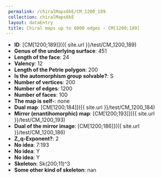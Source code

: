 ```yaml
--- 
 permalink: /chiralMaps6kE/CM_1200_189 
 collection: chiralMaps6kE
 layout: dataEntry
 title: Chiral maps up to 6000 edges - CM[1200;189]
---
```


- **ID**: [CM[1200;189]]({{ site.url }}/test/CM_1200_189)
- **Genus of the underlying surface**: 451
- **Length of the face**: 24
- **Valency**: 12
- **Length of the Petrie polygon**: 200
- **Is the automorphism group solvable?**: S
- **Number of vertices**: 200
- **Number of edges**: 1200
- **Number of faces**: 100
- **The map is self-**: none
- **Dual map**: [CM[1200;184]]({{ site.url }}/test/CM_1200_184)
- **Mirror (enantihomorphic) map**: [CM[1200;193]]({{ site.url }}/test/CM_1200_193)
- **Dual of the mirror image**: [CM[1200;186]]({{ site.url }}/test/CM_1200_186)
- **Z_q-Exponent?**: 2
- **No idea**:  7:193
- **No idea**: Y
- **No idea**: Y
- **Skeleton**: Sk(200;11)^3
- **Some other kind of skeleton**: nan
